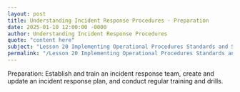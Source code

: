 ```yaml
---
layout: post
title: Understanding Incident Response Procedures - Preparation
date: 2025-01-10 12:00:00 -0000
author: Understanding Incident Response Procedures
quote: "content here"
subject: "Lesson 20 Implementing Operational Procedures Standards and Specifications"
permalink: "/Lesson 20 Implementing Operational Procedures Standards and Specifications/Understanding Incident Response Procedures/Understanding Incident Response Procedures - Preparation"
---
```


Preparation: Establish and train an incident response team, create and update an incident response plan, and conduct regular training and drills.
